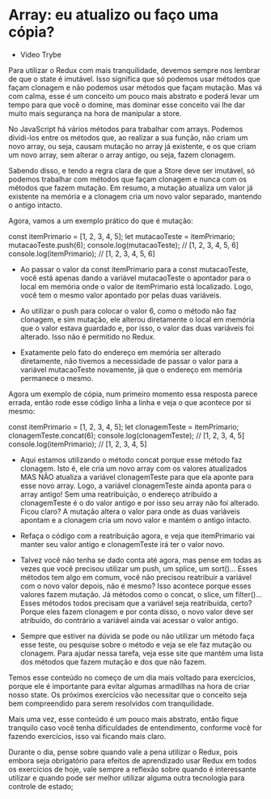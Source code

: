 # Array: eu atualizo ou faço uma cópia?
- Video Trybe 

Para utilizar o Redux com mais tranquilidade, devemos sempre nos lembrar de que o state é imutável. Isso significa que só podemos usar métodos que façam clonagem e não podemos usar métodos que façam mutação. Mas vá com calma, esse é um conceito um pouco mais abstrato e poderá levar um tempo para que você o domine, mas dominar esse conceito vai lhe dar muito mais segurança na hora de manipular a store.

No JavaScript há vários métodos para trabalhar com arrays. Podemos dividi-los entre os métodos que, ao realizar a sua função, não criam um novo array, ou seja, causam mutação no array já existente, e os que criam um novo array, sem alterar o array antigo, ou seja, fazem clonagem.

Sabendo disso, e tendo a regra clara de que a Store deve ser imutável, só podemos trabalhar com métodos que façam clonagem e nunca com os métodos que fazem mutação. Em resumo, a mutação atualiza um valor já existente na memória e a clonagem cria um novo valor separado, mantendo o antigo intacto.

Agora, vamos a um exemplo prático do que é mutação:

const itemPrimario = [1, 2, 3, 4, 5];
let mutacaoTeste = itemPrimario;
mutacaoTeste.push(6);
console.log(mutacaoTeste); // [1, 2, 3, 4, 5, 6]
console.log(itemPrimario); // [1, 2, 3, 4, 5, 6]

- Ao passar o valor da const itemPrimario para a const mutacaoTeste, você está apenas dando a variável mutacaoTeste o apontador para o local em memória onde o valor de itemPrimario está localizado. Logo, você tem o mesmo valor apontado por pelas duas variáveis.

- Ao utilizar o push para colocar o valor 6, como o método não faz clonagem, e sim mutação, ele alterou diretamente o local em memória que o valor estava guardado e, por isso, o valor das duas variáveis foi alterado. Isso não é permitido no Redux.

- Exatamente pelo fato do endereço em memória ser alterado diretamente, não tivemos a necessidade de passar o valor para a variável mutacaoTeste novamente, já que o endereço em memória permanece o mesmo.

Agora um exemplo de cópia, num primeiro momento essa resposta parece errada, então rode esse código linha a linha e veja o que acontece por si mesmo:

const itemPrimario = [1, 2, 3, 4, 5];
let clonagemTeste = itemPrimario;
clonagemTeste.concat(6);
console.log(clonagemTeste); // [1, 2, 3, 4, 5]
console.log(itemPrimario); // [1, 2, 3, 4, 5]

- Aqui estamos utilizando o método concat porque esse método faz clonagem. Isto é, ele cria um novo array com os valores atualizados MAS NÃO atualiza a variável clonagemTeste para que ela aponte para esse novo array. Logo, a variável clonagemTeste ainda aponta para o array antigo! Sem uma reatribuição, o endereço atribuído a clonagemTeste é o do valor antigo e por isso seu array não foi alterado. Ficou claro? A mutação altera o valor para onde as duas variáveis apontam e a clonagem cria um novo valor e mantém o antigo intacto.

- Refaça o código com a reatribuição agora, e veja que itemPrimario vai manter seu valor antigo e clonagemTeste irá ter o valor novo.

- Talvez você não tenha se dado conta até agora, mas pense em todas as vezes que você precisou utilizar um push, um splice, um sort()... Esses métodos tem algo em comum, você não precisou reatribuir a variável com o novo valor depois, não é mesmo? Isso acontece porque esses valores fazem mutação. Já métodos como o concat, o slice, um filter()... Esses métodos todos precisam que a variável seja reatribuída, certo? Porque eles fazem clonagem e por conta disso, o novo valor deve ser atribuído, do contrário a variável ainda vai acessar o valor antigo.

- Sempre que estiver na dúvida se pode ou não utilizar um método faça esse teste, ou pesquise sobre o método e veja se ele faz mutação ou clonagem. Para ajudar nessa tarefa, veja esse site que mantém uma lista dos métodos que fazem mutação e dos que não fazem.

Temos esse conteúdo no começo de um dia mais voltado para exercícios, porque ele é importante para evitar algumas armadilhas na hora de criar nosso state. Os próximos exercícios vão necessitar que o conceito seja bem compreendido para serem resolvidos com tranquilidade.

Mais uma vez, esse conteúdo é um pouco mais abstrato, então fique tranquilo caso você tenha dificuldades de entendimento, conforme você for fazendo exercícios, isso vai ficando mais claro.

Durante o dia, pense sobre quando vale a pena utilizar o Redux, pois embora seja obrigatório para efeitos de aprendizado usar Redux em todos os exercícios de hoje, vale sempre a reflexão sobre quando é interessante utilizar e quando pode ser melhor utilizar alguma outra tecnologia para controle de estado;